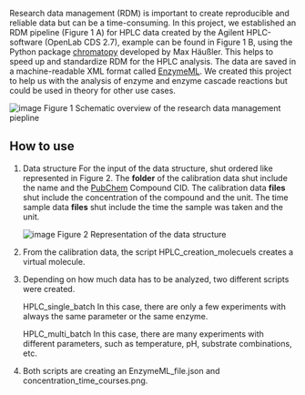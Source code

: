 Research data management (RDM) is important to create reproducible and reliable data but can be a time-consuming. In this project, we established an RDM pipeline (Figure 1 A) for HPLC data created by the Agilent HPLC-software (OpenLab CDS 2.7), example can be found in Figure 1 B, using the Python package [chromatopy](https://github.com/FAIRChemistry/chromatopy) developed by Max Häußler. This helps to speed up and standardize RDM for the HPLC analysis. The data are saved in a machine-readable XML format called [EnzymeML](https://enzymeml.github.io/tools/).  We created this project to help us with the analysis of enzyme and enzyme cascade reactions but could be used in theory for other use cases.

![image](https://github.com/user-attachments/assets/47e7cc9d-52d0-404e-8eac-8fa941770905)
Figure 1 Schematic overview of the research data management piepline 

## How to use
1. Data structure
   For the input of the data structure, shut ordered like represented in Figure 2. 
   The **folder** of the calibration data shut include the name and the [PubChem](https://pubchem.ncbi.nlm.nih.gov/) Compound CID. The calibration data **files** shut include the concentration of the compound and the unit.
   The time sample data **files** shut include the time the sample was taken and the unit.
   
   ![image](https://github.com/user-attachments/assets/d9bcc714-ea92-43ab-b1c5-e72dc254cc09)
   Figure 2 Representation of the data structure

3. From the calibration data, the script HPLC_creation_molecuels creates a virtual molecule.
4. Depending on how much data has to be analyzed, two different scripts were created.

   HPLC_single_batch
   In this case, there are only a few experiments with always the same parameter or the same enzyme.

   HPLC_multi_batch
   In this case, there are many experiments with different parameters, such as temperature, pH, substrate combinations, etc. 


3. Both scripts are creating an EnzymeML_file.json and  concentration_time_courses.png. 
